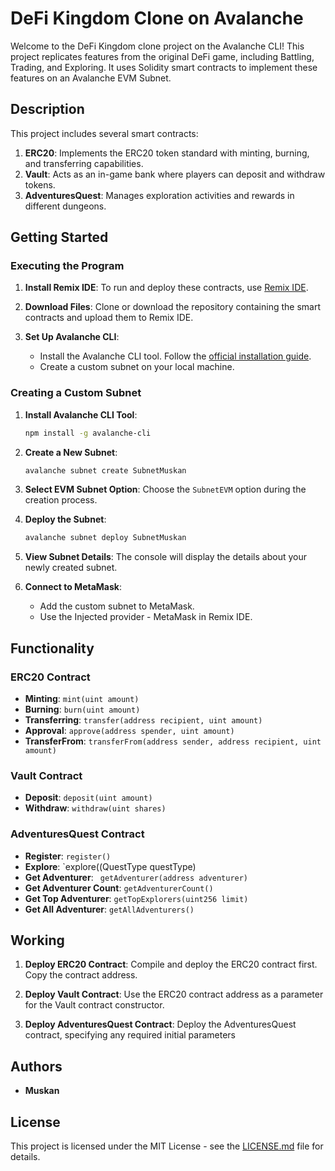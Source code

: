 # DeFi Kingdom Clone on Avalanche
Welcome to the DeFi Kingdom clone project on the Avalanche CLI! This project replicates features from the original DeFi game, including Battling, Trading, and Exploring. It uses Solidity smart contracts to implement these features on an Avalanche EVM Subnet.

## Description

This project includes several smart contracts:

1. **ERC20**: Implements the ERC20 token standard with minting, burning, and transferring capabilities.
2. **Vault**: Acts as an in-game bank where players can deposit and withdraw tokens.
3. **AdventuresQuest**: Manages exploration activities and rewards in different dungeons.

## Getting Started

### Executing the Program

1. **Install Remix IDE**: To run and deploy these contracts, use [Remix IDE](https://remix.ethereum.org/). 

2. **Download Files**: Clone or download the repository containing the smart contracts and upload them to Remix IDE.

3. **Set Up Avalanche CLI**: 
   - Install the Avalanche CLI tool. Follow the [official installation guide](https://docs.avax.network/build/avalanchego/avalanche-cli).
   - Create a custom subnet on your local machine.

### Creating a Custom Subnet

1. **Install Avalanche CLI Tool**:
   ```bash
   npm install -g avalanche-cli
   ```

2. **Create a New Subnet**:
   ```bash
   avalanche subnet create SubnetMuskan
   ```

3. **Select EVM Subnet Option**:
   Choose the `SubnetEVM` option during the creation process.

4. **Deploy the Subnet**:
   ```bash
   avalanche subnet deploy SubnetMuskan
   ```

5. **View Subnet Details**:
   The console will display the details about your newly created subnet.

6. **Connect to MetaMask**:
   - Add the custom subnet to MetaMask.
   - Use the Injected provider - MetaMask in Remix IDE.

## Functionality

### ERC20 Contract
- **Minting**: `mint(uint amount)`
- **Burning**: `burn(uint amount)`
- **Transferring**: `transfer(address recipient, uint amount)`
- **Approval**: `approve(address spender, uint amount)`
- **TransferFrom**: `transferFrom(address sender, address recipient, uint amount)`

### Vault Contract
- **Deposit**: `deposit(uint amount)`
- **Withdraw**: `withdraw(uint shares)`


### AdventuresQuest Contract
- **Register**: `register()`
- **Explore**: `explore((QuestType questType)
- **Get Adventurer**: ` getAdventurer(address adventurer)`
- **Get Adventurer Count**: `getAdventurerCount()`
- **Get Top Adventurer**: `getTopExplorers(uint256 limit)`
- **Get All Adventurer**: `getAllAdventurers()`


## Working

1. **Deploy ERC20 Contract**: Compile and deploy the ERC20 contract first. Copy the contract address.

2. **Deploy Vault Contract**: Use the ERC20 contract address as a parameter for the Vault contract constructor.

3. **Deploy AdventuresQuest Contract**: Deploy the AdventuresQuest contract, specifying any required initial parameters 

## Authors

- **Muskan** 

## License

This project is licensed under the MIT License - see the [LICENSE.md](LICENSE.md) file for details.
